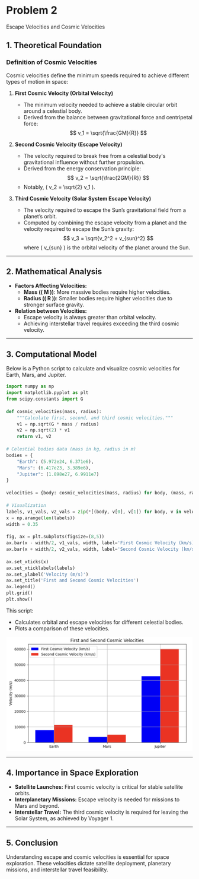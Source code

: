 # Problem 2

Escape Velocities and Cosmic Velocities

## 1. Theoretical Foundation

### Definition of Cosmic Velocities
Cosmic velocities define the minimum speeds required to achieve different types of motion in space:

1. **First Cosmic Velocity (Orbital Velocity)**
   - The minimum velocity needed to achieve a stable circular orbit around a celestial body.
   - Derived from the balance between gravitational force and centripetal force:
     $$
     v_1 = \sqrt{\frac{GM}{R}}
     $$

2. **Second Cosmic Velocity (Escape Velocity)**
   - The velocity required to break free from a celestial body's gravitational influence without further propulsion.
   - Derived from the energy conservation principle:
     $$
     v_2 = \sqrt{\frac{2GM}{R}}
     $$
   - Notably, \( v_2 = \sqrt{2} v_1 \).

3. **Third Cosmic Velocity (Solar System Escape Velocity)**
   - The velocity required to escape the Sun’s gravitational field from a planet’s orbit.
   - Computed by combining the escape velocity from a planet and the velocity required to escape the Sun’s gravity:
     $$
     v_3 = \sqrt{v_2^2 + v_{sun}^2}
     $$
   where \( v_{sun} \) is the orbital velocity of the planet around the Sun.

---

## 2. Mathematical Analysis

- **Factors Affecting Velocities:**
  - **Mass (\( M \))**: More massive bodies require higher velocities.
  - **Radius (\( R \))**: Smaller bodies require higher velocities due to stronger surface gravity.
- **Relation between Velocities:**
  - Escape velocity is always greater than orbital velocity.
  - Achieving interstellar travel requires exceeding the third cosmic velocity.

---

## 3. Computational Model
Below is a Python script to calculate and visualize cosmic velocities for Earth, Mars, and Jupiter.

```python
import numpy as np
import matplotlib.pyplot as plt
from scipy.constants import G

def cosmic_velocities(mass, radius):
    """Calculate first, second, and third cosmic velocities."""
    v1 = np.sqrt(G * mass / radius)
    v2 = np.sqrt(2) * v1
    return v1, v2

# Celestial bodies data (mass in kg, radius in m)
bodies = {
    "Earth": (5.972e24, 6.371e6),
    "Mars": (6.417e23, 3.389e6),
    "Jupiter": (1.898e27, 6.9911e7)
}

velocities = {body: cosmic_velocities(mass, radius) for body, (mass, radius) in bodies.items()}

# Visualization
labels, v1_vals, v2_vals = zip(*[(body, v[0], v[1]) for body, v in velocities.items()])
x = np.arange(len(labels))
width = 0.35

fig, ax = plt.subplots(figsize=(8,5))
ax.bar(x - width/2, v1_vals, width, label='First Cosmic Velocity (km/s)', color='b')
ax.bar(x + width/2, v2_vals, width, label='Second Cosmic Velocity (km/s)', color='r')

ax.set_xticks(x)
ax.set_xticklabels(labels)
ax.set_ylabel('Velocity (m/s)')
ax.set_title('First and Second Cosmic Velocities')
ax.legend()
plt.grid()
plt.show()
```

This script:
- Calculates orbital and escape velocities for different celestial bodies.
- Plots a comparison of these velocities.

![First and Second Cosmic Velocities](assets/problem2.png)

---

## 4. Importance in Space Exploration

- **Satellite Launches:** First cosmic velocity is critical for stable satellite orbits.
- **Interplanetary Missions:** Escape velocity is needed for missions to Mars and beyond.
- **Interstellar Travel:** The third cosmic velocity is required for leaving the Solar System, as achieved by Voyager 1.

---

## 5. Conclusion
Understanding escape and cosmic velocities is essential for space exploration. These velocities dictate satellite deployment, planetary missions, and interstellar travel feasibility.